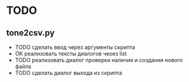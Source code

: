 TODO
===


## tone2csv.py

* TODO сделать ввод через аргументы скрипта
* OK реализовать тексты диалогов чеоез list
* TODO реализовать диалог проверки наличия и создания нового файла
* TODO сделать диалог выхода из скрипта